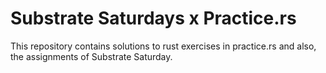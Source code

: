 # Substrate Saturdays x Practice.rs

This repository contains solutions to rust exercises in practice.rs and also, the assignments of Substrate Saturday.
